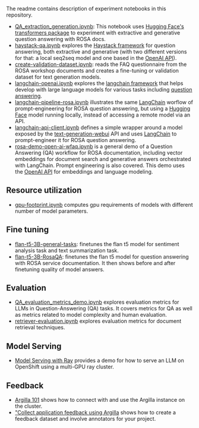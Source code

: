 The readme contains description of experiment notebooks in this repository.

* [QA_extraction_generation.ipynb](./QA_extraction_generation.ipynb): This notebook uses [Hugging Face's transformers package](https://huggingface.co/docs/transformers) to experiment with extractive and generative question answering with ROSA docs. 
* [haystack-qa.ipynb](./haystack-qa.ipynb) explores the [Haystack framework](https://haystack.deepset.ai/) for question answering, both extractive and generative (with two different versions for that: a local seq2seq model and one based in the [OpenAI API](https://platform.openai.com/docs/introduction)).
* [create-validation-dataset.ipynb](create-validation-dataset.ipynb): reads the FAQ questionnaire from the ROSA workshop documents and creates a fine-tuning or validation dataset for text generation models.
* [langchain-openai.ipynb](langchain-openai.ipynb) explores the [langchain framework](https://python.langchain.com/en/latest/index.html) that helps develop with large language models for various tasks including [question answering](https://langchain.readthedocs.io/en/latest/modules/indexes/chain_examples/question_answering.html).
* [langchain-pipeline-rosa.ipynb](langchain-pipeline-rosa.ipynb) illustrates the same [LangChain](https://python.langchain.com/en/latest/index.html) worflow of prompt-engineering for ROSA question answering, but using a [Hugging Face](https://huggingface.co) model running locally, instead of accessing a remote model via an API.
* [langchain-api-client.ipynb](langchain-api-client.ipynb) defines a simple wrapper around a model exposed by the [text-generation-webui](https://github.com/oobabooga/text-generation-webui/) API and uses [LangChain](https://python.langchain.com/en/latest/index.html) to prompt-engineer it for ROSA question answering.
* [rosa-demo-open-ai-wfaq.ipynb](rosa-demo-open-ai-wfaq.ipynb) is a general demo of a Question Answering (QA) workflow for ROSA documentation, including vector embeddings for document search and generative answers orchestrated with LangChain. Prompt engineering is also covered. This demo uses the [OpenAI API](https://platform.openai.com/docs/introduction) for embeddings and language modeling.

## Resource utilization
* [gpu-footprint.ipynb](gpu-footprint.ipynb) computes gpu requirements of models with different number of model parameters.

## Fine tuning
* [flan-t5-3B-general-tasks](./finetune/Flan-T5-3B/general-tasks.ipynb): finetunes the flan t5 model for sentiment analysis task and text summarization task. 
* [flan-t5-3B-RosaQA](./finetune/Flan-T5-3B/RosaQA.ipynb): finetunes the flan t5 model for question answering with ROSA service documentation. It then shows before and after finetuning quality of model answers.

## Evaluation 
* [QA_evaluation_metrics_demo.ipynb](./QA_evaluation_metrics_demo.ipynb) explores evaluation metrics for LLMs in Question-Answering (QA) tasks. It covers metrics for QA as well as metrics related to model complexity and human evaluation.
* [retriever-evaluation.ipynb](./retriever-evaluation.ipynb) explores evaluation metrics for document retrieval techniques. 

## Model Serving
* [Model Serving with Ray](./model_serving/ray-serve-llm.ipynb) provides a demo for how to serve an LLM on OpenShift using a multi-GPU ray cluster. 

## Feedback

* [Argilla 101](./feedback/argilla_101.ipynb) shows how to connect with and use the Argilla instance on the cluster.
* ["Collect application feedback using Argilla](./feedback/Collect-application-feedback-using-Argilla.ipynb) shows how to create a feedback dataset and involve annotators for your project.
